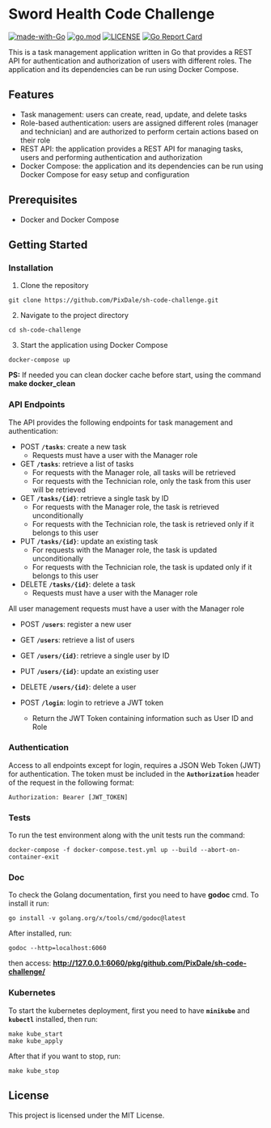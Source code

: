 # Sword Health Code Challenge

[![made-with-Go](https://img.shields.io/badge/Made%20with-Go-1f425f.svg)](http://golang.org)
[![go.mod](https://img.shields.io/github/go-mod/go-version/PixDale/sh-code-challenge/main)](go.mod)
[![LICENSE](https://img.shields.io/github/license/PixDale/sh-code-challenge)](LICENSE)
[![Go Report Card](https://goreportcard.com/badge/github.com/PixDale/sh-code-challenge)](https://goreportcard.com/report/github.com/PixDale/sh-code-challenge)

This is a task management application written in Go that provides a REST API for authentication and authorization of users with different roles. The application and its dependencies can be run using Docker Compose.

## **Features**

- Task management: users can create, read, update, and delete tasks
- Role-based authentication: users are assigned different roles (manager and technician) and are authorized to perform certain actions based on their role
- REST API: the application provides a REST API for managing tasks, users and performing authentication and authorization
- Docker Compose: the application and its dependencies can be run using Docker Compose for easy setup and configuration

## **Prerequisites**

- Docker and Docker Compose

## **Getting Started**

### **Installation**

1. Clone the repository

```
git clone https://github.com/PixDale/sh-code-challenge.git
```

2. Navigate to the project directory

```
cd sh-code-challenge
```

3. Start the application using Docker Compose

```
docker-compose up
```

**PS:** If needed you can clean docker cache before start, using the command **make docker_clean**


### **API Endpoints**

The API provides the following endpoints for task management and authentication:

- POST **`/tasks`**: create a new task
    - Requests must have a user with the Manager role
- GET **`/tasks`**: retrieve a list of tasks
    - For requests with the Manager role, all tasks will be retrieved
    - For requests with the Technician role, only the task from this user will be retrieved
- GET **`/tasks/{id}`**: retrieve a single task by ID
    - For requests with the Manager role, the task is retrieved unconditionally
    - For requests with the Technician role, the task is retrieved only if it belongs to this user
- PUT **`/tasks/{id}`**: update an existing task
    - For requests with the Manager role, the task is updated unconditionally
    - For requests with the Technician role, the task is updated only if it belongs to this user
- DELETE **`/tasks/{id}`**: delete a task
    - Requests must have a user with the Manager role

All user management requests must have a user with the Manager role

- POST **`/users`**: register a new user
- GET **`/users`**: retrieve a list of users
- GET **`/users/{id}`**: retrieve a single user by ID
- PUT **`/users/{id}`**: update an existing user
- DELETE **`/users/{id}`**: delete a user

- POST **`/login`**: login to retrieve a JWT token
    - Return the JWT Token containing information such as User ID and Role

### **Authentication**

Access to all endpoints except for login, requires a JSON Web Token (JWT) for authentication. The token must be included in the **`Authorization`** header of the request in the following format:

```
Authorization: Bearer [JWT_TOKEN]
```
### **Tests**
To run the test environment along with the unit tests run the command:
```
docker-compose -f docker-compose.test.yml up --build --abort-on-container-exit
```

### **Doc**
To check the Golang documentation, first you need to have **godoc** cmd. To install it run:
```
go install -v golang.org/x/tools/cmd/godoc@latest
```

After installed, run:
```
godoc --http=localhost:6060
```
then access: **http://127.0.0.1:6060/pkg/github.com/PixDale/sh-code-challenge/**



### **Kubernetes**
To start the kubernetes deployment, first you need to have **`minikube`** and **`kubectl`** installed, then run:
```
make kube_start
make kube_apply
```

After that if you want to stop, run:
```
make kube_stop
```
## **License**

This project is licensed under the MIT License.